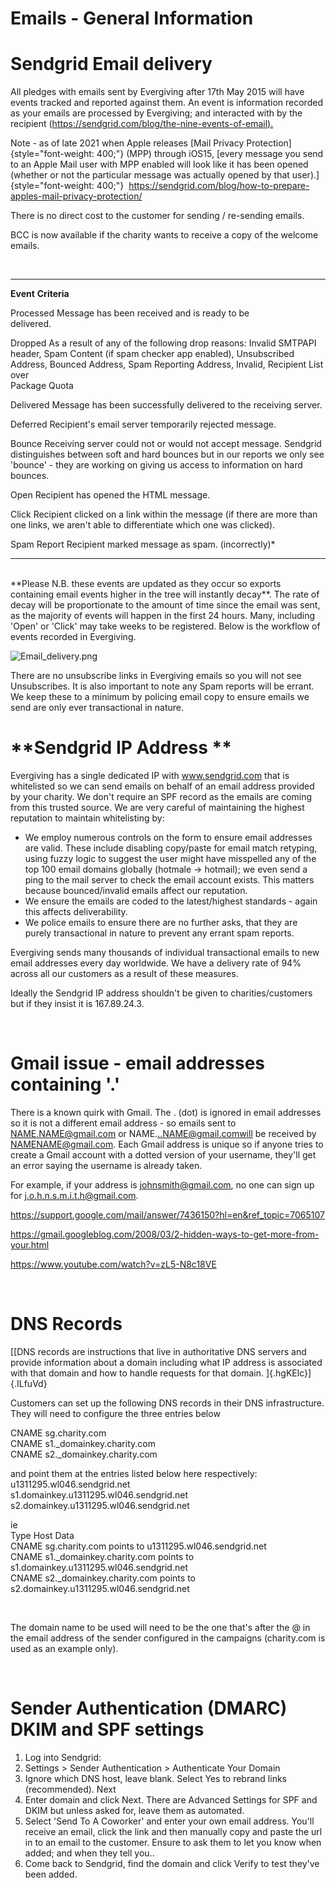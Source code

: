 # Emails - General Information

# **Sendgrid Email delivery**

All pledges with emails sent by Evergiving after 17th May 2015 will have
events tracked and reported against them. An event is information
recorded as your emails are processed by Evergiving; and interacted with
by the recipient
([https://sendgrid.com/blog/the-nine-events-of-email).](https://sendgrid.com/blog/the-nine-events-of-email/.)

Note - as of late 2021 when Apple releases [Mail Privacy
Protection]{style="font-weight: 400;"} (MPP) through iOS15, [every
message you send to an Apple Mail user with MPP enabled will look like
it has been opened (whether or not the particular message was actually
opened by that user).]{style="font-weight: 400;"} 
<https://sendgrid.com/blog/how-to-prepare-apples-mail-privacy-protection/>

There is no direct cost to the customer for sending / re-sending emails.

BCC is now available if the charity wants to receive a copy of the
welcome emails.

 

  ----------------------------------- -----------------------------------
  **Event**                           **Criteria**

  Processed                           Message has been received and is
                                      ready to be\
                                      delivered.

  Dropped                             As a result of any of the following
                                      drop reasons: Invalid SMTPAPI
                                      header, Spam Content (if spam
                                      checker app enabled), Unsubscribed
                                      Address, Bounced Address, Spam
                                      Reporting Address, Invalid,
                                      Recipient List over\
                                      Package Quota

  Delivered                           Message has been successfully
                                      delivered to the receiving server.

  Deferred                            Recipient's email server
                                      temporarily rejected message.

  Bounce                              Receiving server could not or would
                                      not accept message. Sendgrid
                                      distinguishes between soft and hard
                                      bounces but in our reports we only
                                      see \'bounce\' - they are working
                                      on giving us access to information
                                      on hard bounces.

  Open                                Recipient has opened the HTML
                                      message.

  Click                               Recipient clicked on a link within
                                      the message (if there are more than
                                      one links, we aren\'t able to
                                      differentiate which one was
                                      clicked).

  Spam                                Report Recipient marked message as
                                      spam. (incorrectly)\*
  ----------------------------------- -----------------------------------

\
\*\*Please N.B. these events are updated as they occur so exports
containing email events higher in the tree will instantly decay\*\*. The
rate of decay will be proportionate to the amount of time since the
email was sent, as the majority of events will happen in the first 24
hours. Many, including \'Open\' or \'Click\' may take weeks to be
registered. Below is the workflow of events recorded in Evergiving.

![Email_delivery.png](https://support.waysact.com/hc/article_attachments/4405487335055/Email_delivery.png)

There are no unsubscribe links in Evergiving emails so you will not see
Unsubscribes. It is also important to note any Spam reports will be
errant. We keep these to a minimum by policing email copy to ensure
emails we send are only ever transactional in nature.

# **Sendgrid IP Address **

Evergiving has a single dedicated IP with www.sendgrid.com that is
whitelisted so we can send emails on behalf of an email address provided
by your charity. We don\'t require an SPF record as the emails are
coming from this trusted source. We are very careful of maintaining the
highest reputation to maintain whitelisting by:

-   We employ numerous controls on the form to ensure email addresses
    are valid. These include disabling copy/paste for email match
    retyping, using fuzzy logic to suggest the user might have
    misspelled any of the top 100 email domains globally (hotmale -\>
    hotmail); we even send a ping to the mail server to check the email
    account exists. This matters because bounced/invalid emails affect
    our reputation.
-   We ensure the emails are coded to the latest/highest standards -
    again this affects deliverability.
-   We police emails to ensure there are no further asks, that they are
    purely transactional in nature to prevent any errant spam reports.

Evergiving sends many thousands of individual transactional emails to
new email addresses every day worldwide. We have a delivery rate of 94%
across all our customers as a result of these measures.

Ideally the Sendgrid IP address shouldn\'t be given to
charities/customers but if they insist it is 167.89.24.3.

 

# **Gmail issue - email addresses containing \'.\'**

There is a known quirk with Gmail. The . (dot) is ignored in email
addresses so it is not a different email address - so emails sent to
NAME.NAME@gmail.com or NAME\...NAME@gmail.comwill be received by
NAMENAME@gmail.com. Each Gmail address is unique so if anyone tries to
create a Gmail account with a dotted version of your username, they\'ll
get an error saying the username is already taken.

For example, if your address is johnsmith@gmail.com, no one can sign up
for j.o.h.n.s.m.i.t.h@gmail.com.

https://support.google.com/mail/answer/7436150?hl=en&ref_topic=7065107

https://gmail.googleblog.com/2008/03/2-hidden-ways-to-get-more-from-your.html

<https://www.youtube.com/watch?v=zL5-N8c18VE>

 

# **DNS Records**

[[DNS records are instructions that live in authoritative DNS servers
and provide information about a domain including what IP address is
associated with that domain and how to handle requests for that domain.
]{.hgKElc}]{.ILfuVd}

Customers can set up the following DNS records in their DNS
infrastructure. They will need to configure the three entries below

CNAME sg.charity.com\
CNAME s1.\_domainkey.charity.com\
CNAME s2.\_domainkey.charity.com

and point them at the entries listed below here respectively:\
u1311295.wl046.sendgrid.net\
s1.domainkey.u1311295.wl046.sendgrid.net\
s2.domainkey.u1311295.wl046.sendgrid.net

ie\
Type Host Data\
CNAME sg.charity.com points to u1311295.wl046.sendgrid.net\
CNAME s1.\_domainkey.charity.com points to
s1.domainkey.u1311295.wl046.sendgrid.net\
CNAME s2.\_domainkey.charity.com points to
s2.domainkey.u1311295.wl046.sendgrid.net

 

The domain name to be used will need to be the one that\'s after the @
in the email address of the sender configured in the campaigns
(charity.com is used as an example only).

 

# Sender Authentication (DMARC) DKIM and SPF settings

1.  Log into Sendgrid:
2.  Settings \> Sender Authentication \> Authenticate Your Domain
3.  Ignore which DNS host, leave blank. Select Yes to rebrand links
    (recommended). Next
4.  Enter domain and click Next. There are Advanced Settings for SPF and
    DKIM but unless asked for, leave them as automated.
5.  Select 'Send To A Coworker' and enter your own email address. You'll
    receive an email, click the link and then manually copy and paste
    the url in to an email to the customer. Ensure to ask them to let
    you know when added; and when they tell you..
6.  Come back to Sendgrid, find the domain and click Verify to test
    they've been added.
